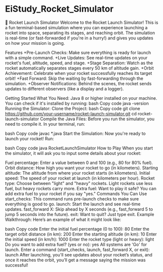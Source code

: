 # EiStudy_Rocket_Simulator
🚀 
Rocket Launch Simulator
Welcome to the Rocket Launch Simulator! This is a fun terminal-based simulation where you can experience launching a rocket into space, separating its stages, and reaching orbit. The simulation is real-time (or fast-forwarded if you're in a hurry!) and gives you updates on how your mission is going.

Features
+Pre-Launch Checks: Make sure everything is ready for launch with a simple command.
+Live Updates: See real-time updates on your rocket's fuel, altitude, speed, and stage.
+Stage Separation: Watch as the rocket automatically separates stages every 50 km of altitude gain.
+Orbit Achievement: Celebrate when your rocket successfully reaches its target orbit!
+Fast Forward: Skip the waiting by fast-forwarding through the simulation.
+Observer Notifications: Behind the scenes, the rocket sends updates to different observers (like a display and a logger).

Getting Started
What You Need:
Java 8 or higher installed on your machine. You can check if it's installed by running:
bash
Copy code
java -version
Running the Simulator:
Clone the Project:
bash
Copy code
git clone https://github.com/your-username/rocket-launch-simulator.git
cd rocket-launch-simulator
Compile the Java Files: Before you run the simulator, you need to compile it. In your terminal, run:

bash
Copy code
javac *.java
Start the Simulation: Now you're ready to launch your rocket! Run:

bash
Copy code
java RocketLaunchSimulator
How to Play
When you start the simulator, it will ask you to input some details about your rocket:

Fuel percentage: Enter a value between 0 and 100 (e.g., 80 for 80% fuel).
Orbit distance: How high you want your rocket to go (in kilometers).
Starting altitude: The altitude from where your rocket starts (in kilometers).
Initial speed: The speed of your rocket at launch (in kilometers per hour).
Rocket type: Choose between "light" and "heavy" rockets. Light rockets use less fuel, but heavy rockets carry more.
Extra fuel: Want to play it safe? You can add extra fuel to your rocket if you say "yes."
Commands You Can Use
start_checks: This command runs pre-launch checks to make sure everything is good to go.
launch: Start the launch and see real-time updates.
fast_forward X: Skip ahead by X seconds (e.g., fast_forward 5 to jump 5 seconds into the future).
exit: Want to quit? Just type exit.
Example Walkthrough:
Here’s an example of what it might look like:

bash
Copy code
Enter the initial fuel percentage (0 to 100): 80
Enter the target orbit distance (in km): 200
Enter the starting altitude (in km): 10
Enter the initial speed (in km/h): 1000
Enter the rocket type (light or heavy): light
Do you want to add extra fuel? (yes or no): yes
All systems are 'Go' for launch.
Enter a command (start_checks, launch, fast_forward X, or exit): launch
After launching, you'll see updates about your rocket’s status, and once it reaches the orbit, you’ll get a message saying the mission was successful!
